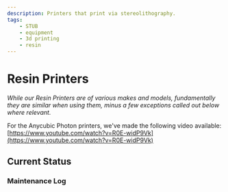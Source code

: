 ```yaml
---
description: Printers that print via stereolithography.
tags:
    - STUB
    - equipment
    - 3d printing
    - resin
---
```

# Resin Printers

_While our Resin Printers are of various makes and models, fundamentally they are similar when using them, minus a few exceptions called out below where relevant._


For the Anycubic Photon printers, we've made the following video available:
[https://www.youtube.com/watch?v=R0E-widP9Vk](https://www.youtube.com/watch?v=R0E-widP9Vk)




## Current Status
  
### Maintenance Log
